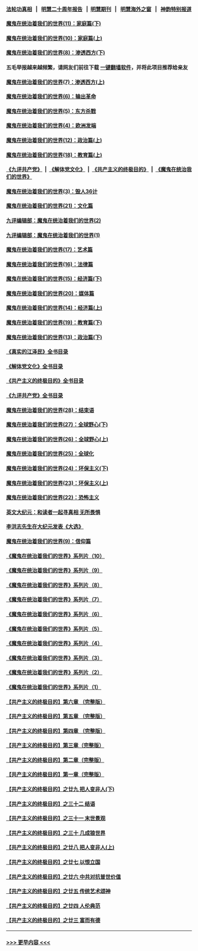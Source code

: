 #### [法轮功真相](https://github.com/gfw-breaker/truth/blob/master/README.md?t=0) &nbsp;&nbsp;|&nbsp;&nbsp; [明慧二十周年报告](https://github.com/gfw-breaker/mh-reports/blob/master/README.md?t=0) &nbsp;&nbsp;|&nbsp;&nbsp;[明慧期刊](https://github.com/gfw-breaker/mh-qikan) &nbsp;&nbsp;|&nbsp;&nbsp; [明慧海外之窗](https://github.com/gfw-breaker/mh-news/blob/master/README.md?t=0) &nbsp;&nbsp;|&nbsp;&nbsp; [神韵特别报道](https://github.com/gfw-breaker/mh-news/blob/master/shenyun.md?t=0)
#### [魔鬼在统治着我们的世界(11)：家庭篇(下)](../pages/nsc422/n10440961.md?t=12021450) 
#### [魔鬼在统治着我们的世界(10)：家庭篇(上)](../pages/nsc422/n10435448.md?t=12021450) 
#### [魔鬼在统治着我们的世界(8)：渗透西方(下)](../pages/nsc422/n10429603.md?t=12021450) 
#### 五毛举报越来越频繁，请网友们前往下载 [一键翻墙软件](https://github.com/gfw-breaker/ssr-accounts)，并将此项目推荐给亲友
#### [魔鬼在统治着我们的世界(7)：渗透西方(上)](../pages/nsc422/n10426013.md?t=12021450) 
#### [魔鬼在统治着我们的世界(6)：输出革命](../pages/nsc422/n10421536.md?t=12021450) 
#### [魔鬼在统治着我们的世界(5)：东方杀戮](../pages/nsc422/n10417707.md?t=12021450) 
#### [魔鬼在统治着我们的世界(4)：欧洲发端](../pages/nsc422/n10414890.md?t=12021450) 
#### [魔鬼在统治着我们的世界(12)：政治篇(上)](../pages/nsc422/n10444576.md?t=12021450) 
#### [魔鬼在统治着我们的世界(18)：教育篇(上)](../pages/nsc422/n10526970.md?t=12021450) 
#### [《九评共产党》](https://github.com/begood0513/9ping.md/blob/master/README.md) &nbsp;|&nbsp; [《解体党文化》](../../../../jtdwh.md/blob/master/README.md)  &nbsp;|&nbsp; [《共产主义的终极目的》](../../../../gczydzjmd.md/blob/master/README.md) &nbsp;|&nbsp; [《魔鬼在统治我们的世界》](../../../../mgztzwmdsj.md/blob/master/README.md) 
#### [魔鬼在统治着我们的世界(3)：毁人36计](../pages/nsc422/n10411583.md?t=12021450) 
#### [魔鬼在统治着我们的世界(21)：文化篇](../pages/nsc422/n10597706.md?t=12021450) 
#### [九评编辑部：魔鬼在统治着我们的世界(2)](../pages/nsc422/n10410036.md?t=12021450) 
#### [九评编辑部：魔鬼在统治着我们的世界(1)](../pages/nsc422/n10406825.md?t=12021450) 
#### [魔鬼在统治着我们的世界(17)：艺术篇](../pages/nsc422/n10499093.md?t=12021450) 
#### [魔鬼在统治着我们的世界(16)：法律篇](../pages/nsc422/n10485969.md?t=12021450) 
#### [魔鬼在统治着我们的世界(15)：经济篇(下)](../pages/nsc422/n10469975.md?t=12021450) 
#### [魔鬼在统治着我们的世界(20)：媒体篇](../pages/nsc422/n10586579.md?t=12021450) 
#### [魔鬼在统治着我们的世界(14)：经济篇(上)](../pages/nsc422/n10457370.md?t=12021450) 
#### [魔鬼在统治着我们的世界(19)：教育篇(下)](../pages/nsc422/n10564808.md?t=12021450) 
#### [魔鬼在统治着我们的世界(13)：政治篇(下)](../pages/nsc422/n10448270.md?t=12021450) 
#### [《真实的江泽民》全书目录](../pages/nsc422/n13721399.md?t=12021450) 
#### [《解体党文化》全书目录](../pages/nsc422/n13721157.md?t=12021450) 
#### [《共产主义的终极目的》全书目录](../pages/nsc422/n13721048.md?t=12021450) 
#### [《九评共产党》全书目录](../pages/nsc422/n13708085.md?t=12021450) 
#### [魔鬼在统治着我们的世界(28)：结束语](../pages/nsc422/n10936246.md?t=12021450) 
#### [魔鬼在统治着我们的世界(27)：全球野心(下)](../pages/nsc422/n10928319.md?t=12021450) 
#### [魔鬼在统治着我们的世界(26)：全球野心(上)](../pages/nsc422/n10900318.md?t=12021450) 
#### [魔鬼在统治着我们的世界(25)：全球化](../pages/nsc422/n10788205.md?t=12021450) 
#### [魔鬼在统治着我们的世界(24)：环保主义(下)](../pages/nsc422/n10695307.md?t=12021450) 
#### [魔鬼在统治着我们的世界(23)：环保主义(上)](../pages/nsc422/n10688613.md?t=12021450) 
#### [魔鬼在统治着我们的世界(22)：恐怖主义](../pages/nsc422/n10614727.md?t=12021450) 
#### [英文大纪元：和读者一起寻真相 无所畏惧](../pages/nsc422/n12542027.md?t=12021450) 
#### [李洪志先生在大纪元发表《大选》](../pages/nsc422/n12534746.md?t=12021450) 
#### [魔鬼在统治着我们的世界(9)：信仰篇](../pages/nsc422/n10432159.md?t=12021450) 
#### [《魔鬼在统治着我们的世界》系列片（10）](../pages/nsc422/n12292670.md?t=12021450) 
#### [《魔鬼在统治着我们的世界》系列片（9）](../pages/nsc422/n12290859.md?t=12021450) 
#### [《魔鬼在统治着我们的世界》系列片（8）](../pages/nsc422/n12287445.md?t=12021450) 
#### [《魔鬼在统治着我们的世界》系列片（7）](../pages/nsc422/n12283425.md?t=12021450) 
#### [《魔鬼在统治着我们的世界》系列片（6）](../pages/nsc422/n12282314.md?t=12021450) 
#### [《魔鬼在统治着我们的世界》系列片（5）](../pages/nsc422/n12281419.md?t=12021450) 
#### [《魔鬼在统治着我们的世界》系列片（4）](../pages/nsc422/n12274024.md?t=12021450) 
#### [《魔鬼在统治着我们的世界》系列片（3）](../pages/nsc422/n12271322.md?t=12021450) 
#### [《魔鬼在统治着我们的世界》系列片（2）](../pages/nsc422/n12269049.md?t=12021450) 
#### [《魔鬼在统治着我们的世界》系列片（1）](../pages/nsc422/n12267575.md?t=12021450) 
#### [【共产主义的终极目的】第六章 （完整版）](../pages/nsc422/n11428913.md?t=12021450) 
#### [【共产主义的终极目的】第五章 （完整版）](../pages/nsc422/n11428912.md?t=12021450) 
#### [【共产主义的终极目的】第四章 （完整版）](../pages/nsc422/n11428907.md?t=12021450) 
#### [【共产主义的终极目的】第三章（完整版）](../pages/nsc422/n11428848.md?t=12021450) 
#### [【共产主义的终极目的】第二章（完整版）](../pages/nsc422/n11428831.md?t=12021450) 
#### [【共产主义的终极目的】第一章（完整版）](../pages/nsc422/n11417651.md?t=12021450) 
#### [【共产主义的终极目的】之廿九 把人变非人(下)](../pages/nsc422/n11344140.md?t=12021450) 
#### [【共产主义的终极目的】之三十二 结语](../pages/nsc422/n11360535.md?t=12021450) 
#### [【共产主义的终极目的】之三十一 末世景观](../pages/nsc422/n11351129.md?t=12021450) 
#### [【共产主义的终极目的】之三十 几成狼世界](../pages/nsc422/n11348280.md?t=12021450) 
#### [【共产主义的终极目的】之廿八 把人变非人(上)](../pages/nsc422/n11340492.md?t=12021450) 
#### [【共产主义的终极目的】之廿七 以恨立国](../pages/nsc422/n11336944.md?t=12021450) 
#### [【共产主义的终极目的】之廿六 中共对抗普世价值](../pages/nsc422/n11324785.md?t=12021450) 
#### [【共产主义的终极目的】之廿五 传统艺术颂神](../pages/nsc422/n11296396.md?t=12021450) 
#### [【共产主义的终极目的】之廿四 人伦典范](../pages/nsc422/n11296397.md?t=12021450) 
#### [【共产主义的终极目的】之廿三 富而有德](../pages/nsc422/n11283598.md?t=12021450) 

----
#### [ >>> 更早内容 <<< ](../indexes/nsc422-earlier.md)
